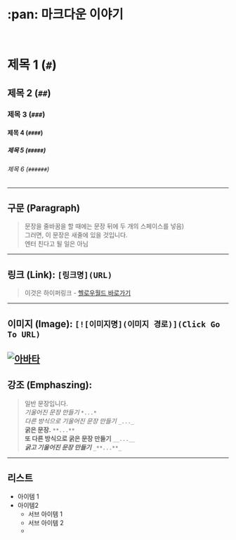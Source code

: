 # :pan: 마크다운 이야기
<br/>

# 제목 1 (`#`)
## 제목 2 (`##`)

### 제목 3 (`###`)

#### 제목 4 (`####`)

##### 제목 5 (`#####`)

###### 제목 6 (`######`)
---
## 구문 (Paragraph) 
> 문장을 줄바꿈을 할 때에는 문장 뒤에 두 개의 스페이스를 넣음)  
> 그러면, 이 문장은 새줄에 있을 것입니다.  
> 엔터 친다고 될 일은 아님
---
## 링크 (Link): `[링크명](URL)`
> 이것은 하이퍼링크 - [헬로우월드 바로가기](https://vivabm.com) 
---
## 이미지 (Image): `[![이미지명](이미지 경로)](Click Go To URL)`
[![아바타](./Images/key-gen.ico)](https://vivabm.com)
<br/>
---
## 강조 (Emphaszing): 
> 일반 문장입니다.  
*기울어진 문장 만들기* `*...*`  
_다른 방식으로 기울어진 문장 만들기_  `_..._`   
**굵은 문장.**  `**...**`  
__또 다른 방식으로 굵은 문장 만들기__ `__...__`  
_**굵고 기울어진 문장 만들기**_ `_**...**_`
---
## 리스트
- 아이템 1
- 아이템2
  - 서브 아이템 1
  - 서브 아이템 2
  - 
